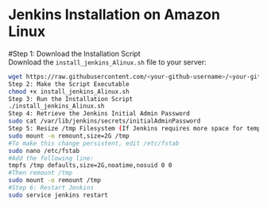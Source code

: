# Jenkins Installation on Amazon Linux 
#Step 1: Download the Installation Script  
Download the `install_jenkins_Alinux.sh` file to your server:  
```bash
wget https://raw.githubusercontent.com/<your-github-username>/<your-github-repo>/<branch>/install_jenkins_Alinux.sh
Step 2: Make the Script Executable
chmod +x install_jenkins_Alinux.sh
Step 3: Run the Installation Script
./install_jenkins_Alinux.sh
Step 4: Retrieve the Jenkins Initial Admin Password
sudo cat /var/lib/jenkins/secrets/initialAdminPassword
Step 5: Resize /tmp Filesystem (If Jenkins requires more space for temporary files, resize /tmp:)
sudo mount -o remount,size=2G /tmp
#To make this change persistent, edit /etc/fstab
sudo nano /etc/fstab
#Add the following line:
tmpfs /tmp defaults,size=2G,noatime,nosuid 0 0
#Then remount /tmp
sudo mount -o remount /tmp
#Step 6: Restart Jenkins
sudo service jenkins restart

